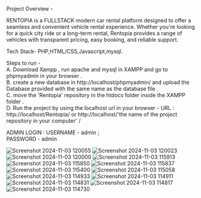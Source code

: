 Project Overview - 






RENTOPIA is a FULLSTACK modern car rental platform designed to offer a seamless and convenient vehicle rental experience. Whether you're looking for a quick city ride or a long-term rental, Rentopia provides a range of vehicles with transparent pricing, easy booking, and reliable support.


Tech Stack- PHP,HTML/CSS,Javascript,mysql.





Steps to run -                                                                
A. Download Xampp , run apache and mysql in XAMPP and go to phpmyadmin in your browser .                                                                                           
B. create a new database in http://localhost/phpmyadmin/ and upload the Database provided with the same name as the database file .                                                                             
C. move the 'Rentopia' repository in the htdocs folder inside the XAMPP folder .                                                                                  
D. Run the project by using the localhost url in your browser - URL : http://localhost/Rentopia/ or http://localhost/'the name of the project repository in your computer' /                                                                                                      









ADMIN LOGIN : USERNAME - admin ;                                                                                        
              PASSWORD - admin










![Screenshot 2024-11-03 120055](https://github.com/user-attachments/assets/8e272592-c38c-40e4-ae5b-ccb477ec0f3b)
![Screenshot 2024-11-03 120023](https://github.com/user-attachments/assets/e8f349aa-42b5-4f58-a7e2-eeeafcaa6429)
![Screenshot 2024-11-03 120000](https://github.com/user-attachments/assets/09df7c0e-89bf-4154-ac36-3778352145ef)
![Screenshot 2024-11-03 115913](https://github.com/user-attachments/assets/9154c16e-b563-4edc-a461-8246d37c4095)
![Screenshot 2024-11-03 115850](https://github.com/user-attachments/assets/96508191-89da-4479-b8cb-ebdbca6f9147)
![Screenshot 2024-11-03 115837](https://github.com/user-attachments/assets/dda07ab4-e191-416f-9647-ca246a7331fe)
![Screenshot 2024-11-03 115400](https://github.com/user-attachments/assets/51d94aa2-ee42-4385-8938-f0a3f37fe1d9)
![Screenshot 2024-11-03 115058](https://github.com/user-attachments/assets/c0879a93-764a-46ce-a6ab-738c8fdfe1f2)
![Screenshot 2024-11-03 114933](https://github.com/user-attachments/assets/d070674e-cb0e-4938-b845-add2d11f630b)
![Screenshot 2024-11-03 114911](https://github.com/user-attachments/assets/d1f4c0ed-019e-4817-8afc-e93860bb3b41)
![Screenshot 2024-11-03 114831](https://github.com/user-attachments/assets/a7f90ff1-50fd-4531-a413-78c2ccc008a2)
![Screenshot 2024-11-03 114817](https://github.com/user-attachments/assets/ef41e373-8341-449f-8b45-ed58b889a57c)
![Screenshot 2024-11-03 114730](https://github.com/user-attachments/assets/57d20a27-013e-49ae-bfeb-af81f9ec0dc9)
